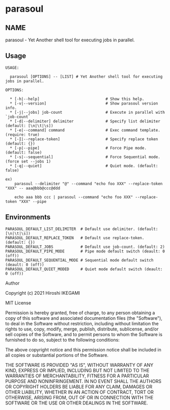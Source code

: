 parasoul
============

NAME
----
parasoul - Yet Another shell tool for executing jobs in parallel.

Usage
-----

```
USAGE:

  parasoul [OPTIONS] -- [LIST] # Yet Another shell tool for executing jobs in parallel.

OPTIONS:

  * [-h|--help]                             # Show this help.
  * [-v|--version]                          # Show parasoul version info.
  * [-j|--jobs] job-count                   # Execute in parallel with `job-count`
  * [-d|--delimiter] delimiter              # Specify list delimiter (default: [\n|\t|\s])
  * [-e|--command] command                  # Exec command template. (require: true)
  * [-I|--replace-token]                    # Specify replace token (default: {})
  * [-p|--pipe]                             # Force Pipe mode. (default: false)
  * [-s|--sequential]                       # Force Sequential mode. (force set --jobs 1)
  * [-q|--quiet]                            # Quiet mode. (default: false)

ex)
    parasoul --delimiter "@" --command "echo foo XXX" --replace-token "XXX" -- aaa@bbb@ccc@ddd

    echo aaa bbb ccc | parasoul --command "echo foo XXX" --replace-token "XXX" --pipe
```

Environments
-----

```
PARASOUL_DEFAULT_LIST_DELIMITER  # Default use delimiter. (default: [\n|\t|\s])
PARASOUL_DEFAULT_REPLACE_TOKEN   # Default use replace-token. (default: {})
PARASOUL_DEFAULT_JOBS            # Default use job-count. (default: 2)
PARASOUL_DEFAULT_PIPE_MODE       # Pipe mode default switch (deault: 0 (off))
PARASOUL_DEFAULT_SEQUENTIAL_MODE # Sequential mode default switch (deault: 0 (off))
PARASOUL_DEFAULT_QUIET_MODED     # Quiet mode default switch (deault: 0 (off))
```

Author

Copyright (c) 2021 Hiroshi IKEGAMI

MIT License

Permission is hereby granted, free of charge, to any person obtaining
a copy of this software and associated documentation files (the
"Software"), to deal in the Software without restriction, including
without limitation the rights to use, copy, modify, merge, publish,
distribute, sublicense, and/or sell copies of the Software, and to
permit persons to whom the Software is furnished to do so, subject to
the following conditions:

The above copyright notice and this permission notice shall be
included in all copies or substantial portions of the Software.

THE SOFTWARE IS PROVIDED "AS IS", WITHOUT WARRANTY OF ANY KIND,
EXPRESS OR IMPLIED, INCLUDING BUT NOT LIMITED TO THE WARRANTIES OF
MERCHANTABILITY, FITNESS FOR A PARTICULAR PURPOSE AND
NONINFRINGEMENT. IN NO EVENT SHALL THE AUTHORS OR COPYRIGHT HOLDERS BE
LIABLE FOR ANY CLAIM, DAMAGES OR OTHER LIABILITY, WHETHER IN AN ACTION
OF CONTRACT, TORT OR OTHERWISE, ARISING FROM, OUT OF OR IN CONNECTION
WITH THE SOFTWARE OR THE USE OR OTHER DEALINGS IN THE SOFTWARE.
